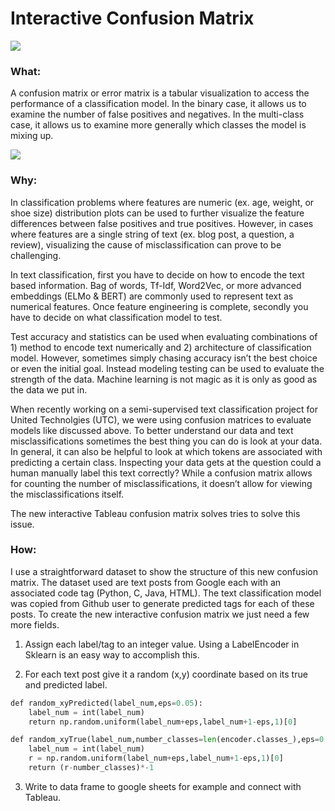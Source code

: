 # Interactive Confusion Matrix

<p float="center">
  <img src="imgs/Tableau_Demo.mov"/>
</p>



### What:

A confusion matrix or error matrix is a tabular visualization to access the performance of a classification model. In the binary case, it allows us to examine the number of false positives and negatives. In the multi-class case, it allows us to examine more generally which classes the model is mixing up. 

<p float="center">
  <img src="imgs/Binary_CM.jpeg"/>
</p>

### Why:

In classification problems where features are numeric (ex. age, weight, or shoe size) distribution plots can be used to further visualize the feature differences between false positives and true positives. However, in cases where features are a single string of text (ex. blog post, a question, a review), visualizing the cause of misclassification can prove to be challenging. 

In text classification, first you have to decide on how to encode the text based information. Bag of words, Tf-Idf, Word2Vec, or more advanced embeddings (ELMo & BERT) are commonly used to represent text as numerical features. Once feature engineering is complete, secondly you have to decide on what classification model to test. 

Test accuracy and statistics can be used when evaluating combinations of 1) method to encode text numerically and 2) architecture of classification model. However, sometimes simply chasing accuracy isn’t the best choice or even the initial goal. Instead modeling testing can be used to evaluate the strength of the data. Machine learning is not magic as it is only as good as the data we put in. 

When recently working on a semi-supervised text classification project for United Technolgies (UTC), we were using confusion matrices to evaluate models like discussed above. To better understand our data and text misclassifications sometimes the best thing you can do is look at your data. In general, it can also be helpful to look at which tokens are associated with predicting a certain class. Inspecting your data gets at the question could a human manually label this text correctly? While a confusion matrix allows for counting the number of misclassifications, it doesn’t allow for viewing the misclassifications itself. 

The new interactive Tableau confusion matrix solves tries to solve this issue.

### How:

I use a straightforward dataset to show the structure of this new confusion matrix. The dataset used are text posts from Google each with an associated code tag (Python, C, Java, HTML). The text classification model was copied from Github user  to generate predicted tags for each of these posts. To create the new interactive confusion matrix we just need a few more fields.  

1) Assign each label/tag to an integer value. Using a LabelEncoder in Sklearn is an easy way to accomplish this. 

2)  For each text post give it a random (x,y) coordinate based on its true and predicted label.
```python
def random_xyPredicted(label_num,eps=0.05):
    label_num = int(label_num)
    return np.random.uniform(label_num+eps,label_num+1-eps,1)[0]

def random_xyTrue(label_num,number_classes=len(encoder.classes_),eps=0.05):
    label_num = int(label_num)
    r = np.random.uniform(label_num+eps,label_num+1-eps,1)[0]
    return (r-number_classes)*-1
```

3)  Write to data frame to google sheets for example and connect with Tableau. 









